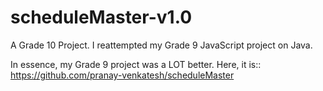 # scheduleMaster-v1.0

A Grade 10 Project. I reattempted my Grade 9 JavaScript project on Java.

In essence, my Grade 9 project was a LOT better. Here, it is:: https://github.com/pranay-venkatesh/scheduleMaster
